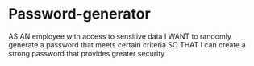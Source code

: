 # Password-generator
AS AN employee with access to sensitive data
I WANT to randomly generate a password that meets certain criteria
SO THAT I can create a strong password that provides greater security
